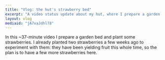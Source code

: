 ```yaml
---
title: "Vlog: the hut's strawberry bed"
excerpt: "A video status update about my hut, where I prepare a garden bed and plant strawberries therein."
layout: vlog
mediaid: "jA7xaJdhl78"
---
```


In this ~37-minute video I prepare a garden bed and plant some
strawberries. I already planted two strawberries a few weeks ago to
experiment with them: they have been yielding fruit this whole time,
so the plan is to have a few more strawberries here.
